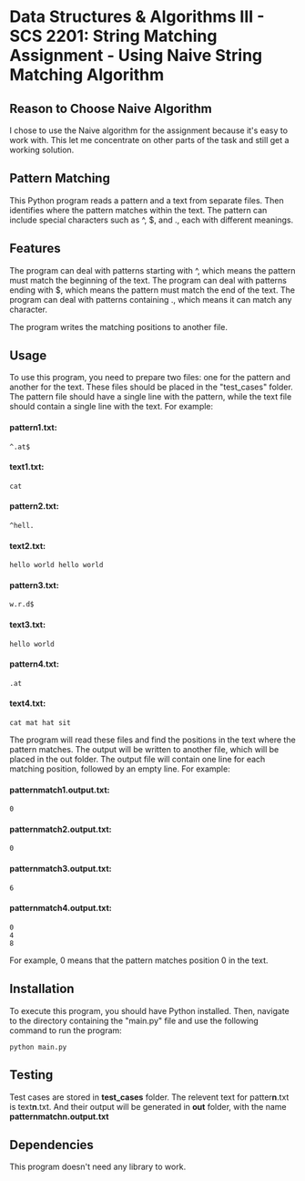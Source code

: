 # Data Structures & Algorithms III - SCS 2201: String Matching Assignment - Using Naive String Matching Algorithm

## Reason to Choose Naive Algorithm 

I chose to use the Naive algorithm for the assignment because it's easy to work with. This let me concentrate on other parts of the task and still get a working solution.

## Pattern Matching

This Python program reads a pattern and a text from separate files. Then identifies where the pattern matches within the text. The pattern can include special characters such as ^, $, and ., each with different meanings.

## Features

The program can deal with patterns starting with ^, which means the pattern must match the beginning of the text.
The program can deal with patterns ending with $, which means the pattern must match the end of the text.
The program can deal with patterns containing ., which means it can match any character.

The program writes the matching positions to another file.

## Usage

To use this program, you need to prepare two files: one for the pattern and another for the text. These files should be placed in the "test_cases" folder. The pattern file should have a single line with the pattern, while the text file should contain a single line with the text. For example:

#### pattern1.txt:

```
^.at$
```

#### text1.txt:

```
cat
```
#### pattern2.txt:

```
^hell.
```

#### text2.txt:

```
hello world hello world
```
#### pattern3.txt:

```
w.r.d$
```

#### text3.txt:

```
hello world
```
#### pattern4.txt:

```
.at
```

#### text4.txt:

```
cat mat hat sit
```

The program will read these files and find the positions in the text where the pattern matches. The output will be written to another file, which will be placed in the out folder. The output file will contain one line for each matching position, followed by an empty line. For example:

#### patternmatch1.output.txt:

```
0
```
#### patternmatch2.output.txt:

```
0
```
#### patternmatch3.output.txt:

```
6
```
#### patternmatch4.output.txt:

```
0
4
8
```
For example, 0 means that the pattern matches position 0 in the text.

## Installation

To execute this program, you should have Python installed. Then, navigate to the directory containing the "main.py" file and use the following command to run the program:

```
python main.py
```

## Testing

Test cases are stored in **test_cases** folder. The relevent text for patter**n**.txt is text**n**.txt. And their output will be generated in **out** folder, with the name **patternmatchn.output.txt**

## Dependencies

This program doesn't need any library to work.
